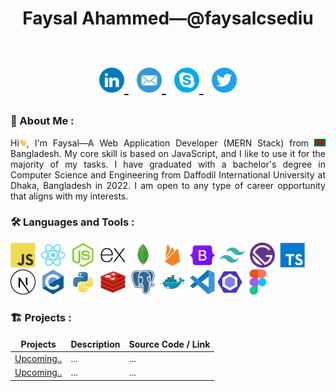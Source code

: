 <h1 align="center">
    Faysal Ahammed—@faysalcsediu
    <br><br>
    <p id="badges" align="center">
        <a href="your-linkedin-URL">
            <img src="./assets/Linkedin.png" alt="LinkedIn Badge" width="40" height="40"/>
        </a>&nbsp;
        <a href="your-linkedin-URL">
            <img src="./assets/mail.png" alt="LinkedIn Badge" width="40" height="40"/>
        </a>&nbsp;
        <a href="your-linkedin-URL">
            <img src="./assets/skype.png" alt="LinkedIn Badge" width="40" height="40"/>
        </a>&nbsp;
        <a href="your-linkedin-URL">
            <img src="./assets/twitter.png" alt="LinkedIn Badge" width="40" height="40"/>
        </a>
    </p>
</h1>

### 🧔 About Me :
<p align="justify">
    Hi<img src="assets/hello.gif" width="12px" height="12px" alt="hi">, I'm Faysal—A Web Application Developer (MERN Stack) from <img src="assets/bangladesh.png" width="18"/> Bangladesh. My core skill is based on JavaScript, and I like to use it for the majority of my tasks. I have graduated with a bachelor's degree in Computer Science and Engineering from Daffodil International University at Dhaka, Bangladesh in 2022. I am open to any type of career opportunity that aligns with my interests.
</p>

### 🛠️ Languages and Tools :
<p>
    <img src="./assets/javascript-original.svg" title="JavaScript" alt="JavaScript" width="40" height="40"/>&nbsp;
    <img src="./assets/react-original.svg" title="ReactJS" alt="ReactJS" width="40" height="40"/>&nbsp;
    <img src="./assets/nodejs-original.svg" title="NodeJS" alt="NodeJS" width="40" height="40"/>&nbsp;
    <img src="./assets/express-original.svg" title="Express" alt="Express" width="40" height="40"/>&nbsp;
    <img src="./assets/mongodb-original.svg" title="MongoDB" alt="MongoDB" width="40" height="40"/>&nbsp;
    <img src="./assets/firebase-plain.svg" title="Firebase" alt="Firebase" width="40" height="40"/>&nbsp;
    <img src="./assets/bootstrap-original.svg" title="Bootstrap" alt="Bootstrap" width="40" height="40"/>&nbsp;
    <img src="./assets/tailwindcss-plain.svg" title="Tailwindcss" alt="Tailwindcss" width="40" height="40"/>&nbsp;
    <img src="./assets/gatsby-plain.svg" title="Gatsby" alt="Gatsby" width="40" height="40"/>&nbsp;
    <img src="./assets/typescript-plain.svg" title="TypeScript" alt="TypeScript" width="40" height="40"/>&nbsp;
    <img src="./assets/nextjs-line.svg" title="NextJS" alt="NextJS" width="40" height="40"/>&nbsp;
    <img src="./assets/c-original.svg" title="C Programming" alt="C Programming" width="40" height="40"/>&nbsp;
    <img src="./assets/python-original.svg" title="Python" alt="Python" width="40" height="40"/>&nbsp;
    <img src="./assets/redis-original.svg" title="Radis" alt="Radis" width="40" height="40"/>&nbsp;
    <img src="./assets/postgresql-plain.svg" title="PostGraesql" alt="PostGraesql" width="40" height="40"/>&nbsp;
    <img src="./assets/docker-original.svg" title="Docker" alt="Docker" width="40" height="40"/>&nbsp;
    <img src="./assets/vscode-original.svg" title="VSCode" alt="VSCode" width="40" height="40"/>
    <img src="./assets/eslint-original.svg" title="Eslint" alt="Eslint" width="40" height="40"/>
    <img src="./assets/figma-original.svg" title="Figma" alt="Figma" width="40" height="40"/>
</p>

### 🏗️ Projects :
<table>
  <thead align="center">
    <tr border: none;>
      <td><b>Projects</b></td>
      <td><b>Description</b></td>
      <td><b>Source Code / Link</b></td>
    </tr>
  </thead>
  <tbody>
    <tr>
      <td><a href="#" target="_blank">Upcoming..</a></td>
      <td>...</td>
      <td>...</td>
    </tr>
    <tr>
      <td><a href="#" target="_blank">Upcoming..</a></td>
      <td>...</td>
      <td>...</td>
    </tr>
  </tbody>
</table>
